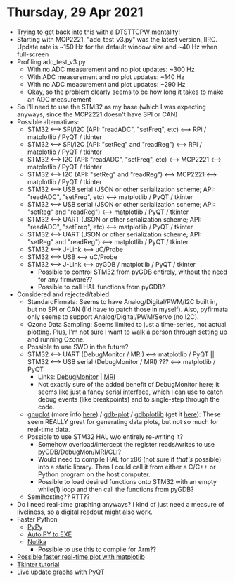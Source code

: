 # Thursday, 29 Apr 2021
- Trying to get back into this with a DTSTTCPW mentality!
- Starting with MCP2221. "adc_test_v3.py" was the latest version, IIRC. Update rate is ~150 Hz for the default window size and ~40 Hz when full-screen
- Profiling adc_test_v3.py
    - With no ADC measurement and no plot updates: ~300 Hz
    - With ADC measurement and no plot updates: ~140 Hz
    - With no ADC measurement and plot updates: ~290 Hz
    - Okay, so the problem clearly seems to be how long it takes to make an ADC measurement
- So I'll need to use the STM32 as my base (which I was expecting anyways, since the MCP2221 doesn't have SPI or CAN)
- Possible alternatives:
    - STM32 <--> SPI/I2C (API: "readADC", "setFreq", etc) <--> RPi / matplotlib / PyQT / tkinter
    - STM32 <--> SPI/I2C (API: "setReg" and "readReg") <--> RPi / matplotlib / PyQT / tkinter
    - STM32 <--> I2C (API: "readADC", "setFreq", etc) <--> MCP2221 <--> matplotlib / PyQT / tkinter
    - STM32 <--> I2C (API: "setReg" and "readReg") <--> MCP2221 <--> matplotlib / PyQT / tkinter
    - STM32 <--> USB serial (JSON or other serialization scheme; API: "readADC", "setFreq", etc) <--> matplotlib / PyQT / tkinter
    - STM32 <--> USB serial (JSON or other serialization scheme; API: "setReg" and "readReg") <--> matplotlib / PyQT / tkinter
    - STM32 <--> UART (JSON or other serialization scheme; API: "readADC", "setFreq", etc) <--> matplotlib / PyQT / tkinter
    - STM32 <--> UART (JSON or other serialization scheme; API: "setReg" and "readReg") <--> matplotlib / PyQT / tkinter
    - STM32 <--> J-Link <--> uC/Probe
    - STM32 <--> USB <--> uC/Probe
    - STM32 <--> J-Link <--> pyGDB / matplotlib / PyQT / tkinter
        - Possible to control STM32 from pyGDB entirely, without the need for any firmware??
        - Possible to call HAL functions from pyGDB?
- Considered and rejected/tabled:
    - StandardFirmata: Seems to have Analog/Digital/PWM/I2C built in, but no SPI or CAN (I'd have to patch those in myself). Also, pyfirmata only seems to support Analog/Digital/PWM/Servo (no I2C).
    - Ozone Data Sampling: Seems limited to just a time-series, not actual plotting. Plus, I'm not sure I want to walk a person through setting up and running Ozone.
    - Possible to use SWO in the future?
    - STM32 <--> UART (DebugMonitor / MRI) <--> matplotlib / PyQT || STM32 <--> USB serial (DebugMonitor / MRI) ??? <--> matplotlib / PyQT
        - Links: [DebugMonitor](https://interrupt.memfault.com/blog/cortex-m-debug-monitor) | [MRI](https://github.com/adamgreen/mri)
        - Not exactly sure of the added benefit of DebugMonitor here; it seems like just a fancy serial interface, which I can use to catch debug events (like breakpoints) and to single-step through the code.
    - [gnuplot](https://mcuoneclipse.com/2020/02/09/visualizing-data-with-eclipse-gdb-and-gnuplot/) (more info [here](https://sourceware.org/gdb/wiki/PlottingFromGDB)) / [gdb-plot](https://github.com/bthcode/gdb-plot) / [gdbplotlib](https://github.com/X-Neon/gdbplotlib) (get it [here](https://pypi.org/project/gdbplotlib/)): These seem REALLY great for generating data plots, but not so much for real-time data.
    - Possible to use STM32 HAL w/o entirely re-writing it?
        - Somehow overload/intercept the register reads/writes to use pyGDB/DebugMon/MRI/CLI?
        - Would need to compile HAL for x86 (not sure if _that's_ possible) into a static library. Then I could call it from either a C/C++ or Python program on the host computer.
        - Possible to load desired functions onto STM32 with an empty while(1) loop and then call the functions from pyGDB?
    - Semihosting?? RTT??
- Do I need real-time graphing anyways? I kind of just need a measure of liveliness, so a digital readout might also work.
- Faster Python
    - [PyPy](https://www.pypy.org/)
    - [Auto PY to EXE](https://dev.to/eshleron/how-to-convert-py-to-exe-step-by-step-guide-3cfi)
    - [Nutika](https://github.com/Nuitka/Nuitka)
        - Possible to use this to compile for Arm??
- [Possible faster real-time plot with matplotlib](https://gist.github.com/Uberi/283a13b8a71a46fb4dc8)
- [Tkinter tutorial](https://pythonprogramming.net/plotting-live-bitcoin-price-data-tkinter-matplotlib/)
- [Live update graphs with PyQT](https://www.mfitzp.com/tutorials/plotting-pyqtgraph/)